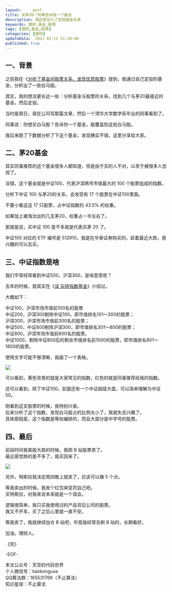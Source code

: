 ```yaml
---   
layout:     post  
title: 买茅20？同事告诉我一个基金  
description: 我赶紧加入了定投基金名单   
keywords: 理财,基金,股票  
tags: [理财,基金,股票]    
categories: [理财]  
updateData:  2021-03-11 21:30:00  
published: true  
---  
```



## 一、背景 


之前我在《[分析了基金间股票关系，发现优质股票](https://mp.weixin.qq.com/s/xT9fbW0QhuLiFSi2wZXF9Q)》提到，我通过自己定投的基金，分析出了一些白马股。  


其实，我的想法更长远一些：分析基金与股票的关系，找到几个与茅20最接近的基金，然后定投。  


当时是周日，我在公司写那篇文章，然后一个清华大学数学系毕业的同事看到了。  


同事说：你想买白马股？告诉你一个基金，能覆盖到这些白马股。  


我后来跑了下数据分析了下这个基金，发现确实不错，这里分享给大家。  


## 二、茅20基金  


其实同事推荐的这个基金很多人都知道，但是由于买的人不对，以至于被很多人忽视了。  


没错，这个基金就是中证100，代表沪深两市市值最大的 100 个股票组成的指数。  


分析下中证 100 与茅20的关系，会发现有 17 个股票在中证100里面。  


不要小看这这 17 只股票，占中证指数的 43.5% 的权重。  

如果加上被淘汰出的几支茅20，权重占一半左右了。  


那就是说，买中证 100 差不多就是代表买茅 20 了。  



中证100 对应的 ETF 编号是 512910，我是在华泰证券购买的，趁着最近大跌，感兴趣的可以去买。  


## 三、中证指数是啥  


我们平常经常看到中证500，沪深300，是啥意思呢？  


去年的时候，我其实在《[读 玩转指数基金](https://mp.weixin.qq.com/s/J0UgDxUCmyaoFL2_YxJjZg)》介绍过。  


大概如下：  


中证100，沪深市场市值前100名的股票  
中证200，沪深300剔除中证100，即市值排名101～300的股票；  
沪深300，沪深市场市值前300名的股票；  
中证500，中证800剔除沪深300，即市值排名301～800的股票；  
中证800，沪深市场市值前800名的股票。  
中证1000，剔除中证800后的剩余市值排名前1000的股票，即市值排名801～1800的股票。  


使用文字可能不够清晰，我画了一个表格。  


![](//res.tiankonguse.com/images/2021/03/11/001.png)  



可以看到，黄色背景的就是大家常见的指数，红色的就是同事推荐给我的指数。  


还可以看到，除了中证100，前面还有一个中证超级大盘，可以简单理解为中证50。  


刚看到这支股票的时候，我特别兴奋。  
后来分析了这个指数，发现白马股占的比例太小了，我就失去兴趣了。  
具体原因是，这个指数是等权编排的，而且大部分是中字号的股票。  


## 四、最后  


前段时间我美股大跌的时候，我把 B 站股票卖了。  
最近感觉跌的差不多了，我买回来了。  


![](//res.tiankonguse.com/images/2021/03/11/001.png)  



另外，特斯拉我决定周四晚上就卖了，应该可以赚 5 个点。  


等我卖出的时候，我发个红包来惩罚自己吧。  
买特斯拉，对我来说本来就是一个误会。  


逻辑很简单，我只买我使用过的产品背后公司的股票。  
我又不开车，买了之后心里就一直不安。  


等我卖了，我就继续加仓 B 站吧，毕竟我经常去刷 B 站的，长期看好。  



加油，理财人。  


《完》  


-EOF-  



本文公众号：天空的代码世界  
个人微信号：tiankonguse  
QQ算法群：165531769（不止算法）  
知识星球：不止算法  

